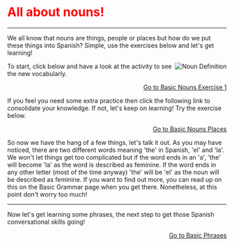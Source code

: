 <h1 style="color:red;"> All about nouns! </h1>
<hr> 
<p> We all know that nouns are things, people or places but how do we put these things into Spanish? Simple, use the exercises below and let's get learning! </p> 

<img src="http://personplaceorthing.us/wp-content/uploads/2018/07/cropped-PPOTLOGOcolor-1.png" alt="Noun Definition" style="float:right;">

  <p> To start, click below and have a look at the activity to see the new vocabularly. </p> 
  
  <p>
  <a style="float:right;" href="Nouns1.html" class="btn2"> Go to Basic Nouns Exercise 1</a>
  </p> 
  <div style="clear:both;"> </div>
  
  <p> If you feel you need some extra practice then click the following link to consolidate your knowledge. If not, let's keep on learning! Try the exercise below. 
  
  <p>
  <a style="float:right;" href="Nouns2.html" class="btn2"> Go to Basic Nouns Places</a>
  </p> 
  <div style="clear:both;"> </div>

<p> So now we have the hang of a few things, let's talk it out. As you may have noticed, there are two different words meaning 'the' in Spanish, 'el' and 'la'. We won't let things get too complicated but if the word ends in an 'a', 'the' will become 'la' as the word is described as feminine. If the word ends in any other letter (most of the time anyway) 'the' will be 'el' as the noun will be described as feminine. If you want to find out more, you can read up on this on the Basic Grammar page when you get there. Nonetheless, at this point don't worry too much! </p>
 <hr>
 <p> Now let's get learning some phrases, the next step to get those Spanish conversational skills going! </p> 
 
 <p>
  <a style="float:right;" href="BasicPhrases.html" class="btn2"> Go to Basic Phrases</a>
  </p> 
  <div style="clear:both;"> </div>
